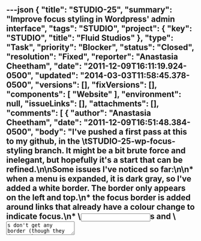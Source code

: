 ---json
{
  "title": "STUDIO-25",
  "summary": "Improve focus styling in Wordpress' admin interface",
  "tags": "STUDIO",
  "project": {
    "key": "STUDIO",
    "title": "Fluid Studios"
  },
  "type": "Task",
  "priority": "Blocker",
  "status": "Closed",
  "resolution": "Fixed",
  "reporter": "Anastasia Cheetham",
  "date": "2011-12-09T16:11:19.924-0500",
  "updated": "2014-03-03T11:58:45.378-0500",
  "versions": [],
  "fixVersions": [],
  "components": [
    "Website"
  ],
  "environment": null,
  "issueLinks": [],
  "attachments": [],
  "comments": [
    {
      "author": "Anastasia Cheetham",
      "date": "2011-12-09T16:51:48.384-0500",
      "body": "I've pushed a first pass at this to my github, in the \tSTUDIO-25-wp-focus-styling branch. It might be a bit brute force and inelegant, but hopefully it's a start that can be refined.\n\nSome issues I've noticed so far:\n\n* when a menu is expanded, it is dark gray, so I've added a white border. The border only appears on the left and top.\n* the focus border is added around links that already have a colour change to indicate focus.\n* \\<input>s and \\<textarea>s don't get any border (though they do get the blinking cursor)\n* the two items in the \"Howdy...\" menu get keyboard focus, but the menu doesn't pull down, so there's nothing to see: confusing\n* tab order is not necessarily ideal\n"
    },
    {
      "author": "Cindy Li",
      "date": "2011-12-16T16:10:19.234-0500",
      "body": "I've pushed another branch into my github (<https://github.com/cindyli/studios.fluidproject.org/tree/STUDIO-25>) to\\\n1\\. Moved the fluid-studios-theme-specific css to customized the admin interface styles out of wordpress core css into the theme, which is named 'style-admin.css'.\\\n2\\. Enhance the focus styling of input fields and textareas. This enhancement doesn't work across all admin pages as some fields are styled by using their specific ids.\n"
    },
    {
      "author": "Michelle D'Souza",
      "date": "2011-12-19T12:16:51.565-0500",
      "body": "I spoke to Joanna and she prefers the highlight colour to be the same green from the view interface.&#x20;\n"
    },
    {
      "author": "Michelle D'Souza",
      "date": "2011-12-19T13:35:03.878-0500",
      "body": "Merged into project repo at 895880b5ac83bea4defcb6055c91ebc133ab32c9\n\nThere are still some things in the admin interface that don't have focus highlighting. I'll open other issues for those.&#x20;\n"
    }
  ]
}
---
The Wordpress admin interface is keyboard accessible, but focus styling is poor, so as you tab around, it's hard to tell where focus is.

        